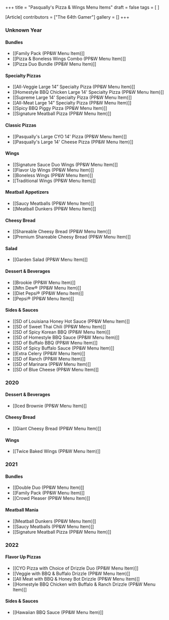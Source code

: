+++
title = "Pasqually's Pizza & Wings Menu Items"
draft = false
tags = [ ]

[Article]
contributors = ["The 64th Gamer"]
gallery = []
+++
###  Unknown Year ### 

####  Bundles #### 

* [[Family Pack (PP&W Menu Item)]]
* [[Pizza & Boneless Wings Combo (PP&W Menu Item)]]
* [[Pizza Duo Bundle (PP&W Menu Item)]]

####  Specialty Pizzas #### 

* [[All-Veggie Large 14” Specialty Pizza (PP&W Menu Item)]]
* [[Homestyle BBQ Chicken Large 14' Specialty Pizza (PP&W Menu Item)]]
* [[Supreme Large 14' Specialty Pizza (PP&W Menu Item)]]
* [[All-Meat Large 14” Specialty Pizza (PP&W Menu Item)]]
* [[Spicy BBQ Piggy Pizza (PP&W Menu Item)]]
* [[Signature Meatball Pizza (PP&W Menu Item)]]

####  Classic Pizzas #### 

* [[Pasqually's Large CYO 14' Pizza  (PP&W Menu Item)]]
* [[Pasqually's Large 14' Cheese Pizza (PP&W Menu Item)]]

####  Wings #### 

* [[Signature Sauce Duo Wings (PP&W Menu Item)]]
* [[Flavor Up Wings (PP&W Menu Item)]]
* [[Boneless Wings (PP&W Menu Item)]]
* [[Traditional Wings (PP&W Menu Item)]]

####  Meatball Appetizers #### 

* [[Saucy Meatballs (PP&W Menu Item)]]
* [[Meatball Dunkers (PP&W Menu Item)]]

####  Cheesy Bread #### 

* [[Shareable Cheesy Bread (PP&W Menu Item)]]
* [[Premium Shareable Cheesy Bread (PP&W Menu Item)]]

####  Salad #### 

* [[Garden Salad (PP&W Menu Item)]]

####  Dessert & Beverages #### 

* [[Brookie (PP&W Menu Item)]]
* [[Mtn Dew® (PP&W Menu Item)]]
* [[Diet Pepsi® (PP&W Menu Item)]]
* [[Pepsi® (PP&W Menu Item)]]

####  Sides & Sauces #### 

* [[SD of Louisiana Honey Hot Sauce (PP&W Menu Item)]]
* [[SD of Sweet Thai Chili (PP&W Menu Item)]]
* [[SD of Spicy Korean BBQ (PP&W Menu Item)]]
* [[SD of Homestyle BBQ Sauce (PP&W Menu Item)]]
* [[SD of Buffalo BBQ (PP&W Menu Item)]]
* [[SD of Spicy Buffalo Sauce (PP&W Menu Item)]]
* [[Extra Celery (PP&W Menu Item)]]
* [[SD of Ranch (PP&W Menu Item)]]
* [[SD of Marinara (PP&W Menu Item)]]
* [[SD of Blue Cheese (PP&W Menu Item)]]

###  2020 ### 

####  Dessert & Beverages #### 

* [[Iced Brownie (PP&W Menu Item)]]

####  Cheesy Bread #### 

* [[Giant Cheesy Bread (PP&W Menu Item)]]

####  Wings #### 

* [[Twice Baked Wings (PP&W Menu Item)]]

###  2021 ### 

####  Bundles #### 

* [[Double Duo (PP&W Menu Item)]]
* [[Family Pack (PP&W Menu Item)]]
* [[Crowd Pleaser (PP&W Menu Item)]]

####  Meatball Mania #### 

* [[Meatball Dunkers (PP&W Menu Item)]]
* [[Saucy Meatballs (PP&W Menu Item)]]
* [[Signature Meatball Pizza (PP&W Menu Item)]]

###  2022 ### 

####  Flavor Up Pizzas #### 

* [[CYO Pizza with Choice of Drizzle Duo (PP&W Menu Item)]]
* [[Veggie with BBQ & Buffalo Drizzle (PP&W Menu Item)]]
* [[All Meat with BBQ & Honey Bot Drizzle (PP&W Menu Item)]]
* [[Homestyle BBQ Chicken with Buffalo & Ranch Drizzle (PP&W Menu Item)]]

####  Sides & Sauces #### 

* [[Hawaiian BBQ Sauce  (PP&W Menu Item)]]
